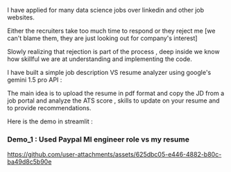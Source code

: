 I have applied for many data science jobs over linkedin and other job websites. 

Either the recruiters take too much time to respond or they reject me [we can't blame them, they are just looking out for company's interest]

Slowly realizing that rejection is part of the process , deep inside we know how skillful we are at understanding and implementing the code. 

I have built a simple job description VS resume analyzer using google's gemini 1.5 pro API : 

The main idea is to upload the resume in pdf format and copy the JD from a job portal and analyze the ATS score , skills to update on your resume and to provide recommendations. 

Here is the demo in streamlit : 

### Demo_1 :  Used Paypal Ml engineer role vs my resume 

https://github.com/user-attachments/assets/625dbc05-e446-4882-b80c-ba49d8c5b90e







